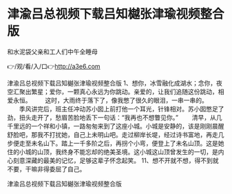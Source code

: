 # 津渝吕总视频下载吕知樾张津瑜视频整合版
和水泥袋父亲和工人们中午全睡母

👉/观/看/入/口👉http://a3e6.com

津渝吕总视频下载吕知樾张津瑜视频整合版		1、想你，冰雪融化成湖水；念你，夜空汇聚出繁星；爱你，一颗真心永远为你跳动。亲爱的，让我们追随这份跳动，相爱永恒。
　　这时，大雨终于落下了，像我憋了很久的眼泪，一串一串的。
　　季风讲完后，班主任冲动苏小囡上前打他一个耳光，针锋相对。苏小囡憋足了劲，扭头走开了，愁眉苦脸地丢下一句话：“我再也不想瞥见你。”
　　清早，从几千里远的一个祥和小镇，一路匆匆来到了这座小城。小城是安静的，该是刚刚晨醒舒脸吧，那我不打扰她，自己上未明山吧。走过柳岸长堤，经过诗书富地，再走几步便走至未名山下。踏上一千多阶之后，再拐个小弯，便登上了未名山顶。这是她住的小城的山顶，我终身不能忘却的绝美圣境。这小城这山顶曾发生的一切，是内心刻意深藏的最美的记忆，足够这辈子怀念起笑。
	11、想不开就不想，得不到就不要，干嘛非得委屈了自己。

津渝吕总视频下载吕知樾张津瑜视频整合版
